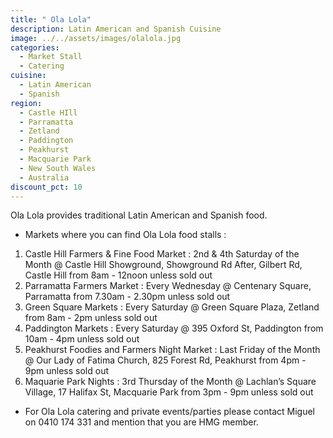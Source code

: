```yaml
---
title: " Ola Lola"
description: Latin American and Spanish Cuisine
image: ../../assets/images/olalola.jpg
categories:
  - Market Stall
  - Catering
cuisine:
  - Latin American
  - Spanish
region:
  - Castle HIll
  - Parramatta
  - Zetland
  - Paddington
  - Peakhurst
  - Macquarie Park
  - New South Wales
  - Australia
discount_pct: 10
---
```

Ola Lola provides traditional Latin American and Spanish food.

* Markets where you can find Ola Lola food stalls : 

1. Castle Hill Farmers & Fine Food Market : 2nd & 4th Saturday of the Month @ Castle Hill Showground, Showground Rd After, Gilbert Rd, Castle Hill from 8am - 12noon unless sold out 
2. Parramatta Farmers Market : Every Wednesday @ Centenary Square, Parramatta from 7.30am - 2.30pm unless sold out 
3. Green Square Markets : Every Saturday @ Green Square Plaza, Zetland from 8am - 2pm unless sold out 
4. Paddington Markets : Every Saturday @ 395 Oxford St, Paddington from 10am - 4pm unless sold out
5. Peakhurst Foodies and Farmers Night Market : Last Friday of the Month @ Our Lady of Fatima Church, 825 Forest Rd, Peakhurst from 4pm - 9pm unless sold out 
6. Maquarie Park Nights : 3rd Thursday of the Month @ Lachlan’s Square Village, 17 Halifax St, Macquarie Park from 3pm - 9pm unless sold out 

* For Ola Lola catering and private events/parties please contact Miguel on 0410 174 331 and mention that you are HMG member.
